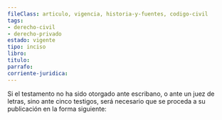 ```yaml
---
fileClass: articulo, vigencia, historia-y-fuentes, codigo-civil
tags:
- derecho-civil
- derecho-privado
estado: vigente
tipo: inciso
libro:
titulo:
parrafo:
corriente-juridica:
---
```

Si el testamento no ha sido otorgado ante escribano, o ante un juez de letras, sino ante cinco testigos, será necesario que se proceda a su publicación en la forma siguiente: